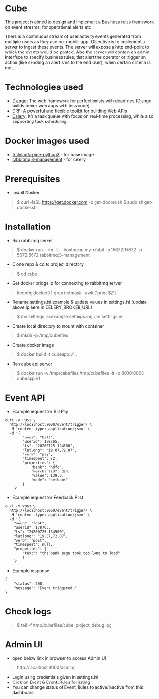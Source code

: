 # Cube
This project is aimed to design and implement a Business rules framework on event streams, for operational alerts etc

There is a continuous stream of user activity events generated from multiple users as they use our mobile app. Objective is to implement a server to ingest these events. The server will expose a http end-point to which the events would be posted. Also the server will contain an admin interface to specify business rules, that alert the operator or trigger an action (like sending an alert sms to the end user), when certain criteria is met.


# Technologies used
- [Django](https://www.djangoproject.com/): The web framework for perfectionists with deadlines (Django builds better web apps with less code).
- [DRF](https://www.django-rest-framework.org/): A powerful and flexible toolkit for building Web APIs
- [Celery](https://docs.celeryproject.org/en/stable/): It’s a task queue with focus on real-time processing, while also supporting task scheduling.

# Docker images used
- [frolvlad/alpine-python3](https://hub.docker.com/r/frolvlad/alpine-python3) - for base image
- [rabbitmq:3-management](https://hub.docker.com/_/rabbitmq) - for celery

# Prerequisites
- Install Docker
> $ curl -fsSL https://get.docker.com -o get-docker.sh
> $ sudo sh get-docker.sh

# Installation
- Run rabbitmq server
> $ docker run --rm -it --hostname my-rabbit -p 15672:15672 -p 5672:5672 rabbitmq:3-management
- Clone repo & cd to project directory
> $ cd cube
- Get docker bridge ip for connecting to rabbitmq server
> ifconfig docker0 | grep netmask | awk {'print $2'} 
- Rename settings.ini.example & update values in settings.ini (update above ip here in CELERY_BROKER_URL)
> $ mv settings.ini.example settings.ini; vim settings.ini
- Create local directory to mount with container
> $ mkdir -p /tmp/cubefiles
- Create docker image
> $ docker build -t cubeapp:v1 .
- Run cube api server
> $ docker run -v /tmp/cubefiles:/tmp/cubefiles -it -p 8000:8000 cubeapp:v1


# Event API
- Example request for Bill Pay
```
curl -X POST \
  http://localhost:8000/event/trigger/ \
  -H 'content-type: application/json' \
  -d '{
		"noun": "bill", 
		"userid": 178765, 
		"ts": "20200725 124500", 
		"latlong": "19.07,72.87", 
		"verb": "pay",
		"timespent": 72, 
		"properties": {
			"bank": "hdfc", 
			"merchantid": 234, 
			"value": 139.5, 
			"mode": "netbank"
		}
	}'
```
- Example request for Feedback Post
```
curl -X POST \
  http://localhost:8000/event/trigger/ \
  -H 'content-type: application/json' \
  -d '{
	"noun": "fdbk", 
	"userid": 178765, 
	"ts": "20200725 134500", 
	"latlong": "19.07,72.87", 
	"verb": "post",
	"timespent": null,
	"properties": {
        "text": "the bank page took too long to load"
        }
    }'
```
- Example response
```
{
    "status": 200,
    "message": "Event triggered."
}
```

# Check logs
> $ tail -f /tmp/cubefiles/cube_project_debug.log

# Admin UI
- open below link in browser to access Admin UI
> http://localhost:8000/admin/
- Login using credentials given in settings.ini
- Click on Event & Event_Rules for listing
- You can change status of Event_Rules to active/inactive from this dashboard 